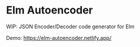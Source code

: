 # Elm Autoencoder

WIP: JSON Encoder/Decoder code generator for Elm

Demo: https://elm-autoencoder.netlify.app/
